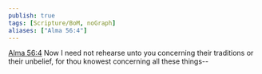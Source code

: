 ```yaml
---
publish: true
tags: [Scripture/BoM, noGraph]
aliases: ["Alma 56:4"]
---
```

[Alma 56:4](https://churchofjesuschrist.org/study/scriptures/bofm/alma/56?lang=eng&id=p4#p4) Now I need not rehearse unto you concerning their traditions or their unbelief, for thou knowest concerning all these things--
